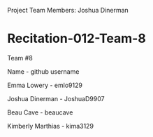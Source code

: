 Project Team Members: Joshua Dinerman

# Recitation-012-Team-8

Team #8

Name - github username

Emma Lowery - emlo9129

Joshua Dinerman - JoshuaD9907

Beau Cave - beaucave

Kimberly Marthias - kima3129
